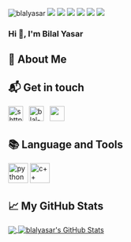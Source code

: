 <p align="left"> 
    <img src="https://komarev.com/ghpvc/?username=blalyasar" alt="blalyasar" /> 
    <img src="https://img.shields.io/github/followers/blalyasar?style=social" />
    <img src="https://img.shields.io/github/stars/blalyasar/blalyasar?style=social" />
    <img src="https://img.shields.io/github/watchers/blalyasar/blalyasar?style=social" />
    <img src="https://img.shields.io/github/size/blalyasar/blalyasar/README.md" />
    <img src="https://img.shields.io/github/last-commit/blalyasar/blalyasar" />
    <img src="https://img.shields.io/github/contributors/blalyasar/blalyasar" />   
</p>
<h3 align="left">Hi 👋, I'm Bilal Yasar</h1>

## 📖 About Me


## 📬 Get in touch

<p align="left">
  <a href="https://www.linkedin.com/in/bilal-ya%C5%9Far-7492aa141/"><img src="https://cdn.jsdelivr.net/npm/simple-icons@3.0.1/icons/linkedin.svg" alt="shttps://www.linkedin.com/in/bilal-ya%C5%9Far-7492aa141/" height="30" width="30"></a>&nbsp;&nbsp;
  <a href="https://www.kaggle.com/blalyasar"><img src="https://cdn.jsdelivr.net/npm/simple-icons@3.0.1/icons/kaggle.svg" alt="blal-yasar-kaggle" height="30" width="30"></a>&nbsp;&nbsp;
  <a href="mailto:blalyasar@gmail.com"><img height="30" src="https://cdn.jsdelivr.net/npm/simple-icons@3.4.0/icons/gmail.svg"></a>&nbsp;&nbsp;
</p>



## 📚 Language and Tools
<p align="left">

  <img src="https://devicons.github.io/devicon/devicon.git/icons/python/python-original.svg" alt="python" width="40" height="40"/> 
  <img src="https://cdn.jsdelivr.net/gh/devicons/devicon@master/devicon.min.css" alt="c++" width="40" height="40"/> 

</p>

## &#x1f4c8; My GitHub Stats

<a href="https://github.com/blalyasar">
  <img align="center" src="https://github-readme-stats.vercel.app/api/top-langs/?username=blalyasar0&title_color=ffffff&text_color=c9cacc&icon_color=2bbc8a&bg_color=1d1f21" />
</a>

<a href="https://github.com/blalyasar">
  <img align="center" src="https://github-readme-stats.vercel.app/api?username=blalyasar&show_icons=true&line_height=27&count_private=true&title_color=ffffff&text_color=c9cacc&icon_color=2bbc8a&bg_color=1d1f21" alt="blalyasar's GitHub Stats" />
</a>
